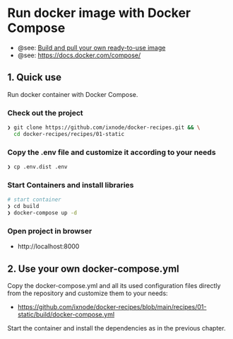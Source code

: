# Run docker image with Docker Compose

* @see: [Build and pull your own ready-to-use image](../../build/README.md)
* @see: https://docs.docker.com/compose/

## 1. Quick use

Run docker container with Docker Compose.

### Check out the project

```bash
❯ git clone https://github.com/ixnode/docker-recipes.git && \
  cd docker-recipes/recipes/01-static
```

### Copy the .env file and customize it according to your needs

```bash
❯ cp .env.dist .env
```

### Start Containers and install libraries

```bash
# start container
❯ cd build
❯ docker-compose up -d
```

### Open project in browser

* http://localhost:8000

## 2. Use your own docker-compose.yml

Copy the docker-compose.yml and all its used configuration files directly
from the repository and customize them to your needs:

* https://github.com/ixnode/docker-recipes/blob/main/recipes/01-static/build/docker-compose.yml

Start the container and install the dependencies as in the previous chapter.
